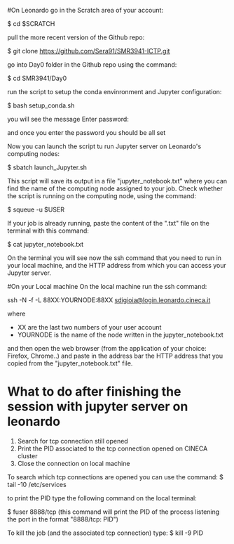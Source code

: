 #On Leonardo
go in the Scratch area of your account:

$ cd $SCRATCH

pull the more recent version of the Github repo:

$ git clone https://github.com/Sera91/SMR3941-ICTP.git

go into Day0 folder in the Github repo using the command:

$ cd SMR3941/Day0

run the script to setup the conda envinronment and Jupyter configuration:

$ bash setup_conda.sh

you will see the message 
Enter password:

and once you enter the password you should be all set

Now you can launch the script tu run Jupyter server on Leonardo's computing nodes:

$ sbatch launch_Jupyter.sh

This script will save its output in a file "jupyter_notebook.txt" where you can find the name of the computing node assigned to your job.
Check whether the script is running on the computing node, using the command:

$ squeue -u $USER

If your job is already running, paste the content of the ".txt" file on the terminal with this command:

$ cat jupyter_notebook.txt

On the terminal you will see now the ssh command that you need to run in your local machine,
and the HTTP address from which you can access your Jupyter server.


#On your Local machine
On the local machine run the ssh command:

ssh -N -f -L 88XX:YOURNODE:88XX sdigioia@login.leonardo.cineca.it

where 
- XX are the last two numbers of your user account 
- YOURNODE is the name of the node written in the jupyter_notebook.txt


and then open the web browser (from the application of your choice: Firefox, Chrome..) and paste in the address bar the HTTP address that you copied from the "jupyter_notebook.txt" file.

# What to do after finishing the session with jupyter server on leonardo

 1. Search for tcp connection still opened
 2. Print the PID associated to the tcp connection opened on CINECA cluster
 3. Close the connection on local machine

To search which tcp connections are opened you can use the command:
$ tail -10 /etc/services

to print the PID type the following command on the local terminal:

$ fuser 8888/tcp
(this command will print the PID of the process listening the port in the format "8888/tcp:   PID")


To kill the job (and the associated tcp connection) type:
$ kill -9 PID



